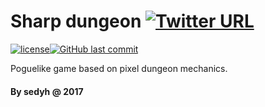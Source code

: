 # Sharp dungeon [![Twitter URL](https://img.shields.io/twitter/url/http/shields.io.svg?style=social)](https://github.com/sedyh/sharp-dungeon)
[![license](https://img.shields.io/github/license/mashape/apistatus.svg)](https://github.com/sedyh/sharp-dungeon)[![GitHub last commit](https://img.shields.io/github/last-commit/google/skia.svg)](https://github.com/sedyh/sharp-dungeon)

Poguelike game based on pixel dungeon mechanics.
 
#### By sedyh @ 2017
